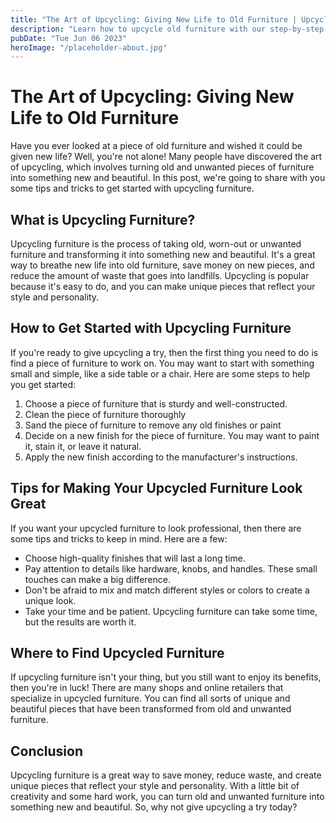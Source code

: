```yaml
---
title: "The Art of Upcycling: Giving New Life to Old Furniture | Upcycled Furniture"
description: "Learn how to upcycle old furniture with our step-by-step guide. Give new life to your old furniture. Check out our upcycled furniture selection!"
pubDate: "Tue Jun 06 2023"
heroImage: "/placeholder-about.jpg"
---
```


# The Art of Upcycling: Giving New Life to Old Furniture

Have you ever looked at a piece of old furniture and wished it could be given new life? Well, you&#39;re not alone! Many people have discovered the art of upcycling, which involves turning old and unwanted pieces of furniture into something new and beautiful. In this post, we&#39;re going to share with you some tips and tricks to get started with upcycling furniture.

## What is Upcycling Furniture?

Upcycling furniture is the process of taking old, worn-out or unwanted furniture and transforming it into something new and beautiful. It&#39;s a great way to breathe new life into old furniture, save money on new pieces, and reduce the amount of waste that goes into landfills. Upcycling is popular because it&#39;s easy to do, and you can make unique pieces that reflect your style and personality.

## How to Get Started with Upcycling Furniture

If you&#39;re ready to give upcycling a try, then the first thing you need to do is find a piece of furniture to work on. You may want to start with something small and simple, like a side table or a chair. Here are some steps to help you get started:

1. Choose a piece of furniture that is sturdy and well-constructed.
2. Clean the piece of furniture thoroughly
3. Sand the piece of furniture to remove any old finishes or paint
4. Decide on a new finish for the piece of furniture. You may want to paint it, stain it, or leave it natural.
5. Apply the new finish according to the manufacturer&#39;s instructions.

## Tips for Making Your Upcycled Furniture Look Great

If you want your upcycled furniture to look professional, then there are some tips and tricks to keep in mind. Here are a few:

- Choose high-quality finishes that will last a long time.
- Pay attention to details like hardware, knobs, and handles. These small touches can make a big difference.
- Don&#39;t be afraid to mix and match different styles or colors to create a unique look.
- Take your time and be patient. Upcycling furniture can take some time, but the results are worth it.

## Where to Find Upcycled Furniture

If upcycling furniture isn&#39;t your thing, but you still want to enjoy its benefits, then you&#39;re in luck! There are many shops and online retailers that specialize in upcycled furniture. You can find all sorts of unique and beautiful pieces that have been transformed from old and unwanted furniture.

## Conclusion

Upcycling furniture is a great way to save money, reduce waste, and create unique pieces that reflect your style and personality. With a little bit of creativity and some hard work, you can turn old and unwanted furniture into something new and beautiful. So, why not give upcycling a try today?